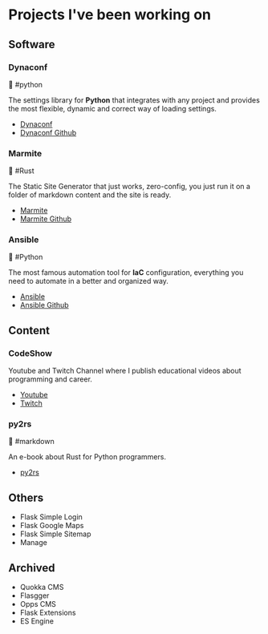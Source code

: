 # Projects I've been working on

## Software

### Dynaconf

:snake: #python

The settings library for **Python** that integrates with any project
and provides the most flexible, dynamic and correct way of loading settings.

- [Dynaconf]
- [Dynaconf Github]

### Marmite

:crab: #Rust

The Static Site Generator that just works, zero-config, you just run
it on a folder of markdown content and the site is ready.

- [Marmite]
- [Marmite Github]


### Ansible

:snake: #Python

The most famous automation tool for **IaC** configuration, everything
you need to automate in a better and organized way.

- [Ansible]
- [Ansible Github]

## Content

### CodeShow

Youtube and Twitch Channel where I publish educational videos
about programming and career.

- [Youtube]
- [Twitch]

### py2rs

:memo: #markdown

An e-book about Rust for Python programmers.

- [py2rs]


## Others

- Flask Simple Login
- Flask Google Maps
- Flask Simple Sitemap
- Manage

## Archived

- Quokka CMS
- Flasgger
- Opps CMS
- Flask Extensions
- ES Engine

[Dynaconf]: https://dynaconf.com
[Dynaconf Github]: https://github.com/dynaconf
[Marmite]: https://rochacbruno.github.io/marmite
[Marmite Github]: https://github.com/rochacbruno/marmite
[Ansible]: https://ansible.com
[Ansible Github]: https://github.com/ansible
[Youtube]: https://youtube.com/@codeshowbr
[Twitch]: https://twitch.tv/codeshow
[py2rs]: https://rochacbruno.github.io/py2rs/
